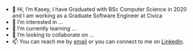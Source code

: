 - 👋 Hi, I’m Kasey, I have Graduated with BSc Computer Science in 2020 and I am working as a Graduate Software Engineer at Civica
- 👀 I’m interested in ...
- 🌱 I’m currently learning ...
- 💞️ I’m looking to collaborate on ...
- 📫 You can reach me by [email](mailto:kaseykay98@outlook.com) or you can connect to me on [LinkedIn](http://linkedin.com/in/kaseyap).

<!---
kaseyap/kaseyap is a ✨ special ✨ repository because its `README.md` (this file) appears on your GitHub profile.
You can click the Preview link to take a look at your changes.
--->
